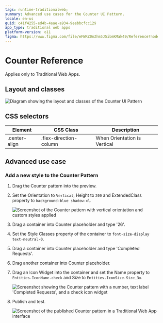 ```yaml
---
tags: runtime-traditionalweb; 
summary: Advanced use cases for the Counter UI Pattern.
locale: en-us
guid: c41f4255-ed4b-4aae-a934-9eebbcfcc129
app_type: traditional web apps
platform-version: o11
figma: https://www.figma.com/file/eFWRZ0nZhm5J5ibmKMak49/Reference?node-id=615:437
---
```


# Counter Reference

<div class="info" markdown="1">

Applies only to Traditional Web Apps.

</div>

## Layout and classes

![Diagram showing the layout and classes of the Counter UI Pattern](images/counter-2-diag.png "Counter Pattern Layout Diagram")

## CSS selectors

| **Element** |  **CSS Class** |  **Description**  |
| --- | --- | --- |
| .center-align | .flex-direction-column |  When Orientation is Vertical  |

## Advanced use case

### Add a new style to the Counter Pattern

1. Drag the Counter pattern into the preview.

1. Set the Orientation to `Vertical`, Height to `200` and ExtendedClass property to `background-blue shadow-xl`.

    ![Screenshot of the Counter pattern with vertical orientation and custom styles applied](images/counter-3-ss.png "Counter Pattern Vertical Orientation")

1. Drag a container into Counter placeholder and type '26'.

1. Set the Style Classes property of the container to `font-size-display text-neutral-0`.

1. Drag a container into Counter placeholder and type 'Completed Requests'.

1. Drag another container into Counter placeholder.

1. Drag an Icon Widget into the container and set the Name property to `Entities.IconName.check` and Size to `Entities.IconSize.Size_3x`.
    
    ![Screenshot showing the Counter pattern with a number, text label 'Completed Requests', and a check icon widget](images/counter-4-ss.png "Counter Pattern with Icon Widget")

1. Publish and test.
    
    ![Screenshot of the published Counter pattern in a Traditional Web App interface](images/counter-5-ss.png "Published Counter Pattern")
